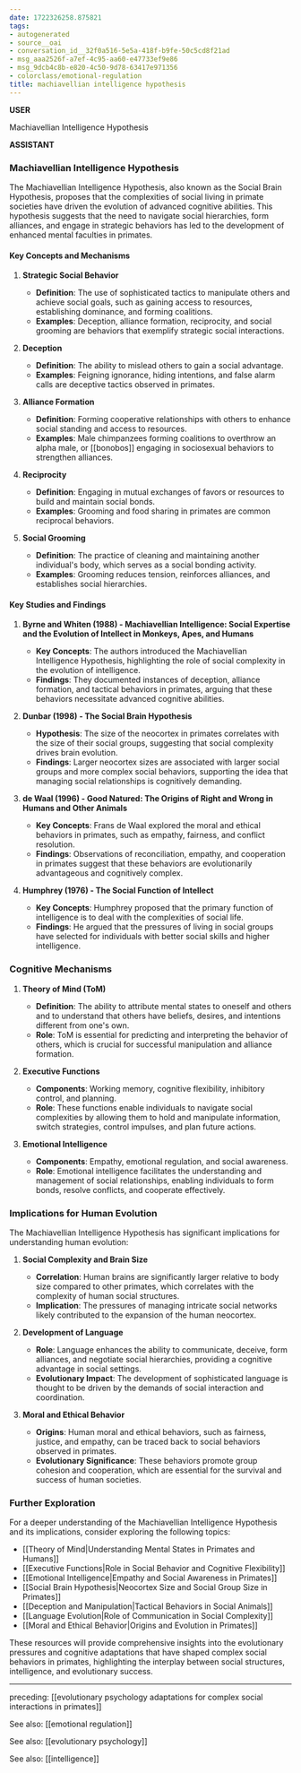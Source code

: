 ```yaml
---
date: 1722326258.875821
tags:
- autogenerated
- source__oai
- conversation_id__32f0a516-5e5a-418f-b9fe-50c5cd8f21ad
- msg_aaa2526f-a7ef-4c95-aa60-e47733ef9e86
- msg_9dcb4c8b-e820-4c50-9d78-63417e971356
- colorclass/emotional-regulation
title: machiavellian intelligence hypothesis
---
```


**USER**

Machiavellian Intelligence Hypothesis


**ASSISTANT**

### Machiavellian Intelligence Hypothesis

The Machiavellian Intelligence Hypothesis, also known as the Social Brain Hypothesis, proposes that the complexities of social living in primate societies have driven the evolution of advanced cognitive abilities. This hypothesis suggests that the need to navigate social hierarchies, form alliances, and engage in strategic behaviors has led to the development of enhanced mental faculties in primates.

#### Key Concepts and Mechanisms

1. **Strategic Social Behavior**
   - **Definition**: The use of sophisticated tactics to manipulate others and achieve social goals, such as gaining access to resources, establishing dominance, and forming coalitions.
   - **Examples**: Deception, alliance formation, reciprocity, and social grooming are behaviors that exemplify strategic social interactions.

2. **Deception**
   - **Definition**: The ability to mislead others to gain a social advantage.
   - **Examples**: Feigning ignorance, hiding intentions, and false alarm calls are deceptive tactics observed in primates.

3. **Alliance Formation**
   - **Definition**: Forming cooperative relationships with others to enhance social standing and access to resources.
   - **Examples**: Male chimpanzees forming coalitions to overthrow an alpha male, or [[bonobos]] engaging in sociosexual behaviors to strengthen alliances.

4. **Reciprocity**
   - **Definition**: Engaging in mutual exchanges of favors or resources to build and maintain social bonds.
   - **Examples**: Grooming and food sharing in primates are common reciprocal behaviors.

5. **Social Grooming**
   - **Definition**: The practice of cleaning and maintaining another individual's body, which serves as a social bonding activity.
   - **Examples**: Grooming reduces tension, reinforces alliances, and establishes social hierarchies.

#### Key Studies and Findings

1. **Byrne and Whiten (1988) - Machiavellian Intelligence: Social Expertise and the Evolution of Intellect in Monkeys, Apes, and Humans**
   - **Key Concepts**: The authors introduced the Machiavellian Intelligence Hypothesis, highlighting the role of social complexity in the evolution of intelligence.
   - **Findings**: They documented instances of deception, alliance formation, and tactical behaviors in primates, arguing that these behaviors necessitate advanced cognitive abilities.

2. **Dunbar (1998) - The Social Brain Hypothesis**
   - **Hypothesis**: The size of the neocortex in primates correlates with the size of their social groups, suggesting that social complexity drives brain evolution.
   - **Findings**: Larger neocortex sizes are associated with larger social groups and more complex social behaviors, supporting the idea that managing social relationships is cognitively demanding.

3. **de Waal (1996) - Good Natured: The Origins of Right and Wrong in Humans and Other Animals**
   - **Key Concepts**: Frans de Waal explored the moral and ethical behaviors in primates, such as empathy, fairness, and conflict resolution.
   - **Findings**: Observations of reconciliation, empathy, and cooperation in primates suggest that these behaviors are evolutionarily advantageous and cognitively complex.

4. **Humphrey (1976) - The Social Function of Intellect**
   - **Key Concepts**: Humphrey proposed that the primary function of intelligence is to deal with the complexities of social life.
   - **Findings**: He argued that the pressures of living in social groups have selected for individuals with better social skills and higher intelligence.

### Cognitive Mechanisms

1. **Theory of Mind (ToM)**
   - **Definition**: The ability to attribute mental states to oneself and others and to understand that others have beliefs, desires, and intentions different from one's own.
   - **Role**: ToM is essential for predicting and interpreting the behavior of others, which is crucial for successful manipulation and alliance formation.

2. **Executive Functions**
   - **Components**: Working memory, cognitive flexibility, inhibitory control, and planning.
   - **Role**: These functions enable individuals to navigate social complexities by allowing them to hold and manipulate information, switch strategies, control impulses, and plan future actions.

3. **Emotional Intelligence**
   - **Components**: Empathy, emotional regulation, and social awareness.
   - **Role**: Emotional intelligence facilitates the understanding and management of social relationships, enabling individuals to form bonds, resolve conflicts, and cooperate effectively.

### Implications for Human Evolution

The Machiavellian Intelligence Hypothesis has significant implications for understanding human evolution:

1. **Social Complexity and Brain Size**
   - **Correlation**: Human brains are significantly larger relative to body size compared to other primates, which correlates with the complexity of human social structures.
   - **Implication**: The pressures of managing intricate social networks likely contributed to the expansion of the human neocortex.

2. **Development of Language**
   - **Role**: Language enhances the ability to communicate, deceive, form alliances, and negotiate social hierarchies, providing a cognitive advantage in social settings.
   - **Evolutionary Impact**: The development of sophisticated language is thought to be driven by the demands of social interaction and coordination.

3. **Moral and Ethical Behavior**
   - **Origins**: Human moral and ethical behaviors, such as fairness, justice, and empathy, can be traced back to social behaviors observed in primates.
   - **Evolutionary Significance**: These behaviors promote group cohesion and cooperation, which are essential for the survival and success of human societies.

### Further Exploration

For a deeper understanding of the Machiavellian Intelligence Hypothesis and its implications, consider exploring the following topics:

- [[Theory of Mind|Understanding Mental States in Primates and Humans]]
- [[Executive Functions|Role in Social Behavior and Cognitive Flexibility]]
- [[Emotional Intelligence|Empathy and Social Awareness in Primates]]
- [[Social Brain Hypothesis|Neocortex Size and Social Group Size in Primates]]
- [[Deception and Manipulation|Tactical Behaviors in Social Animals]]
- [[Language Evolution|Role of Communication in Social Complexity]]
- [[Moral and Ethical Behavior|Origins and Evolution in Primates]]

These resources will provide comprehensive insights into the evolutionary pressures and cognitive adaptations that have shaped complex social behaviors in primates, highlighting the interplay between social structures, intelligence, and evolutionary success.


---

preceding: [[evolutionary psychology adaptations for complex social interactions in primates]]

See also: [[emotional regulation]]


See also: [[evolutionary psychology]]


See also: [[intelligence]]